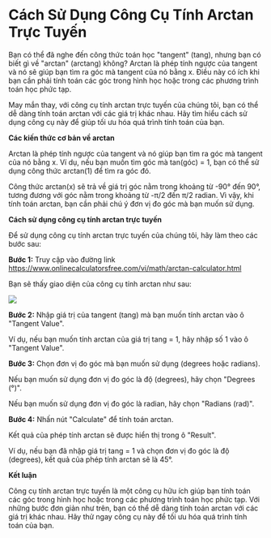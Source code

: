 Cách Sử Dụng Công Cụ Tính Arctan Trực Tuyến
===========================================

Bạn có thể đã nghe đến công thức toán học "tangent" (tang), nhưng bạn có biết gì về "arctan" (arctang) không? Arctan là phép tính ngược của tangent và nó sẽ giúp bạn tìm ra góc mà tangent của nó bằng x. Điều này có ích khi bạn cần phải tính toán các góc trong hình học hoặc trong các phương trình toán học phức tạp.

May mắn thay, với công cụ tính arctan trực tuyến của chúng tôi, bạn có thể dễ dàng tính toán arctan với các giá trị khác nhau. Hãy tìm hiểu cách sử dụng công cụ này để giúp tối ưu hóa quá trình tính toán của bạn.

**Các kiến thức cơ bản về arctan**

Arctan là phép tính ngược của tangent và nó giúp bạn tìm ra góc mà tangent của nó bằng x. Ví dụ, nếu bạn muốn tìm góc mà tan(góc) = 1, bạn có thể sử dụng công thức arctan(1) để tìm ra góc đó.

Công thức arctan(x) sẽ trả về giá trị góc nằm trong khoảng từ -90° đến 90°, tương đương với góc nằm trong khoảng từ -π/2 đến π/2 radian. Vì vậy, khi tính toán arctan, bạn cần phải chú ý đơn vị đo góc mà bạn muốn sử dụng.

**Cách sử dụng công cụ tính arctan trực tuyến**

Để sử dụng công cụ tính arctan trực tuyến của chúng tôi, hãy làm theo các bước sau:

**Bước 1:** Truy cập vào đường link <https://www.onlinecalculatorsfree.com/vi/math/arctan-calculator.html>

Bạn sẽ thấy giao diện của công cụ tính arctan như sau:

![](https://i.imgur.com/K6ZKjG8.png)

**Bước 2:** Nhập giá trị của tangent (tang) mà bạn muốn tính arctan vào ô "Tangent Value".

Ví dụ, nếu bạn muốn tính arctan của giá trị tang = 1, hãy nhập số 1 vào ô "Tangent Value".

**Bước 3:** Chọn đơn vị đo góc mà bạn muốn sử dụng (degrees hoặc radians).

Nếu bạn muốn sử dụng đơn vị đo góc là độ (degrees), hãy chọn "Degrees (°)".

Nếu bạn muốn sử dụng đơn vị đo góc là radian, hãy chọn "Radians (rad)".

**Bước 4:** Nhấn nút "Calculate" để tính toán arctan.

Kết quả của phép tính arctan sẽ được hiển thị trong ô "Result".

Ví dụ, nếu bạn đã nhập giá trị tang = 1 và chọn đơn vị đo góc là độ (degrees), kết quả của phép tính arctan sẽ là 45°.

**Kết luận**

Công cụ tính arctan trực tuyến là một công cụ hữu ích giúp bạn tính toán các góc trong hình học hoặc trong các phương trình toán học phức tạp. Với những bước đơn giản như trên, bạn có thể dễ dàng tính toán arctan với các giá trị khác nhau. Hãy thử ngay công cụ này để tối ưu hóa quá trình tính toán của bạn.